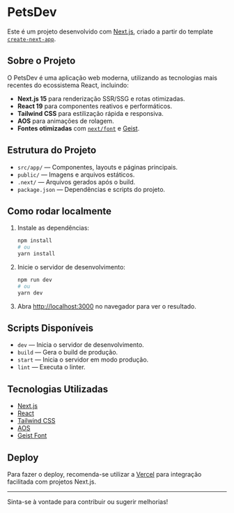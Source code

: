 # PetsDev

Este é um projeto desenvolvido com [Next.js](https://nextjs.org), criado a partir do template [`create-next-app`](https://nextjs.org/docs/app/api-reference/cli/create-next-app).

## Sobre o Projeto

O PetsDev é uma aplicação web moderna, utilizando as tecnologias mais recentes do ecossistema React, incluindo:

- **Next.js 15** para renderização SSR/SSG e rotas otimizadas.
- **React 19** para componentes reativos e performáticos.
- **Tailwind CSS** para estilização rápida e responsiva.
- **AOS** para animações de rolagem.
- **Fontes otimizadas** com [`next/font`](https://nextjs.org/docs/app/building-your-application/optimizing/fonts) e [Geist](https://vercel.com/font).

## Estrutura do Projeto

- `src/app/` — Componentes, layouts e páginas principais.
- `public/` — Imagens e arquivos estáticos.
- `.next/` — Arquivos gerados após o build.
- `package.json` — Dependências e scripts do projeto.

## Como rodar localmente

1. Instale as dependências:
   ```bash
   npm install
   # ou
   yarn install
   ```

2. Inicie o servidor de desenvolvimento:
   ```bash
   npm run dev
   # ou
   yarn dev
   ```

3. Abra [http://localhost:3000](http://localhost:3000) no navegador para ver o resultado.

## Scripts Disponíveis

- `dev` — Inicia o servidor de desenvolvimento.
- `build` — Gera o build de produção.
- `start` — Inicia o servidor em modo produção.
- `lint` — Executa o linter.

## Tecnologias Utilizadas

- [Next.js](https://nextjs.org/)
- [React](https://react.dev/)
- [Tailwind CSS](https://tailwindcss.com/)
- [AOS](https://michalsnik.github.io/aos/)
- [Geist Font](https://vercel.com/font)

## Deploy

Para fazer o deploy, recomenda-se utilizar a [Vercel](https://vercel.com/) para integração facilitada com projetos Next.js.

---

Sinta-se à vontade para contribuir ou sugerir melhorias!